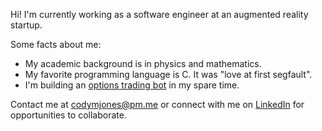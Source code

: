 Hi! I'm currently working as a software engineer at an augmented reality startup.

Some facts about me:

- My academic background is in physics and mathematics.
- My favorite programming language is C. It was "love at first segfault".
- I'm building an [options trading bot](https://github.com/cm-jones/thales) in my spare time.

Contact me at codymjones@pm.me or connect with me on [LinkedIn](https://linkedin.com/in/cm-jones) for opportunities to collaborate.
